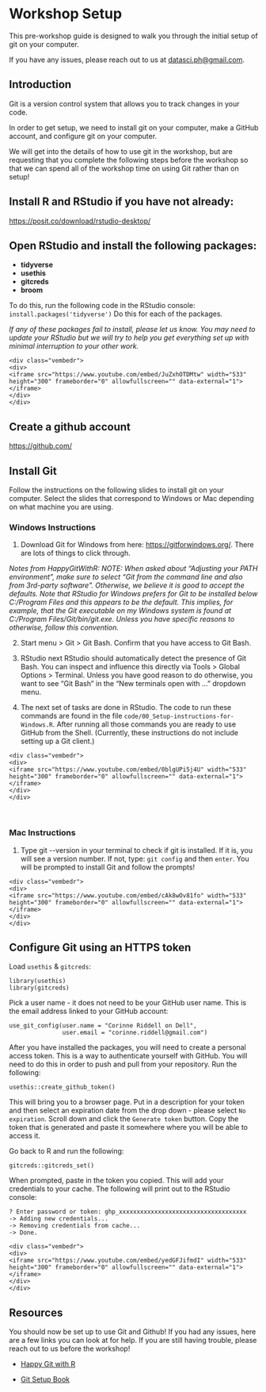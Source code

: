 # Workshop Setup



This pre-workshop guide is designed to walk you through the initial setup of git on your computer.  

If you have any issues, please reach out to us at datasci.ph@gmail.com.   

## Introduction

Git is a version control system that allows you to track changes in your code.  

In order to get setup, we need to install git on your computer, make a GitHub account, and configure git on your computer.  

We will get into the details of how to use git in the workshop, but are requesting that you complete the following steps before the workshop so that we can spend all of the workshop time on using Git rather than on setup!     

## Install R and RStudio if you have not already:
https://posit.co/download/rstudio-desktop/  

## Open RStudio and install the following packages:

- **tidyverse**
- **usethis**
- **gitcreds**
- **broom**

To do this, run the following code in the RStudio console:
`install.packages('tidyverse')` 
Do this for each of the packages. 

*If any of these packages fail to install, please let us know. You may need to update your RStudio but we will try to help you get everything set up with minimal interruption to your other work.*   



```{=html}
<div class="vembedr">
<div>
<iframe src="https://www.youtube.com/embed/JuZxhOTDMtw" width="533" height="300" frameborder="0" allowfullscreen="" data-external="1"></iframe>
</div>
</div>
```



## Create a github account
https://github.com/

## Install Git

Follow the instructions on the following slides to install git on your computer. Select the slides that correspond to Windows or Mac depending on what machine you are using.  

### Windows Instructions

1) Download Git for Windows from here: https://gitforwindows.org/. There are lots of things to click through. 

*Notes from HappyGitWithR:*
*NOTE: When asked about “Adjusting your PATH environment”, make sure to select “Git from the command line and also from 3rd-party software”. Otherwise, we believe it is good to accept the defaults.*
*Note that RStudio for Windows prefers for Git to be installed below C:/Program Files and this appears to be the default. This implies, for example, that the Git executable on my Windows system is found at C:/Program Files/Git/bin/git.exe. Unless you have specific reasons to otherwise, follow this convention.*

2) Start menu > Git > Git Bash. Confirm that you have access to Git Bash.
 
3) RStudio next
RStudio should automatically detect the presence of Git Bash. You can inspect and influence this directly via Tools > Global Options > Terminal. Unless you have good reason to do otherwise, you want to see “Git Bash” in the “New terminals open with …” dropdown menu.

4) The next set of tasks are done in RStudio. The code to run these commands are found in the file `code/00_Setup-instructions-for-Windows.R`. After running all those commands you are ready to use GitHub from the Shell. (Currently, these instructions do not include setting up a Git client.)


```{=html}
<div class="vembedr">
<div>
<iframe src="https://www.youtube.com/embed/0blgUPi5j4U" width="533" height="300" frameborder="0" allowfullscreen="" data-external="1"></iframe>
</div>
</div>
```


<br> 

### Mac Instructions

1) Type git --version in your terminal to check if git is installed. If it is, you will see a version number. If not, type: 
`git config` and then `enter`. You will be prompted to install Git and follow the prompts! 


```{=html}
<div class="vembedr">
<div>
<iframe src="https://www.youtube.com/embed/cAk8wOv81fo" width="533" height="300" frameborder="0" allowfullscreen="" data-external="1"></iframe>
</div>
</div>
```


## Configure Git using an HTTPS token

Load `usethis` & `gitcreds`:  

```
library(usethis)
library(gitcreds)
```

Pick a user name - it does not need to be your GitHub user name. This is the email address linked to your GitHub account:  
```
use_git_config(user.name = "Corinne Riddell on Dell",
               user.email = "corinne.riddell@gmail.com")
```


After you have installed the packages, you will need to create a personal access token. This is a way to authenticate yourself with GitHub. You will need to do this in order to push and pull from your repository.  Run the following:   

`usethis::create_github_token()`   

This will bring you to a browser page. Put in a description for your token and then select an expiration date from the drop down - please select `No expiration`. Scroll down and click the `Generate token` button. Copy the token that is generated and paste it somewhere where you will be able to access it. 

Go back to R and run the following:  

`gitcreds::gitcreds_set()`  
  
When prompted, paste in the token you copied. This will add your credentials to your cache. The following will print out to the RStudio console:    

```
? Enter password or token: ghp_xxxxxxxxxxxxxxxxxxxxxxxxxxxxxxxxxxxx  
-> Adding new credentials...
-> Removing credentials from cache...
-> Done.
```  



```{=html}
<div class="vembedr">
<div>
<iframe src="https://www.youtube.com/embed/yedGFJifmdI" width="533" height="300" frameborder="0" allowfullscreen="" data-external="1"></iframe>
</div>
</div>
```


## Resources

You should now be set up to use Git and Github! If you had any issues, here are a few links you can look at for help. If you are still having trouble, please reach out to us before the workshop!  

- [Happy Git with R](https://happygitwithr.com/)  

- [Git Setup Book](https://git-scm.com/book/en/v2/Getting-Started-About-Version-ControlLinks)
